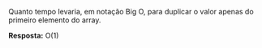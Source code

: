 Quanto tempo levaria, em notação Big O, para duplicar o valor apenas do primeiro elemento do array.

**Resposta:** O(1)